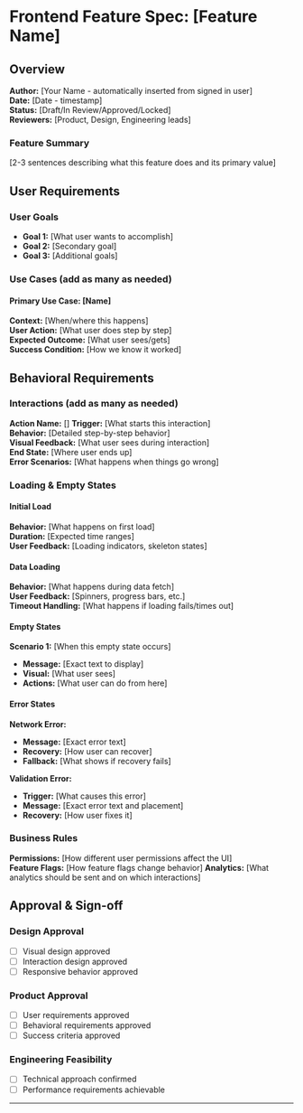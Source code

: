 # Frontend Feature Spec: [Feature Name]

## Overview

**Author:** [Your Name - automatically inserted from signed in user]  
**Date:** [Date - timestamp]  
**Status:** [Draft/In Review/Approved/Locked]  
**Reviewers:** [Product, Design, Engineering leads]

### Feature Summary

[2-3 sentences describing what this feature does and its primary value]

## User Requirements

### User Goals

- **Goal 1:** [What user wants to accomplish]
- **Goal 2:** [Secondary goal]
- **Goal 3:** [Additional goals]

### Use Cases (add as many as needed)

#### Primary Use Case: [Name]

**Context:** [When/where this happens]  
**User Action:** [What user does step by step]  
**Expected Outcome:** [What user sees/gets]  
**Success Condition:** [How we know it worked]

## Behavioral Requirements

### Interactions (add as many as needed)

**Action Name:** []
**Trigger:** [What starts this interaction]  
**Behavior:** [Detailed step-by-step behavior]  
**Visual Feedback:** [What user sees during interaction]  
**End State:** [Where user ends up]  
**Error Scenarios:** [What happens when things go wrong]

### Loading & Empty States

#### Initial Load

**Behavior:** [What happens on first load]  
**Duration:** [Expected time ranges]  
**User Feedback:** [Loading indicators, skeleton states]

#### Data Loading

**Behavior:** [What happens during data fetch]  
**User Feedback:** [Spinners, progress bars, etc.]  
**Timeout Handling:** [What happens if loading fails/times out]

#### Empty States

**Scenario 1:** [When this empty state occurs]

- **Message:** [Exact text to display]
- **Visual:** [What user sees]
- **Actions:** [What user can do from here]

#### Error States

**Network Error:**

- **Message:** [Exact error text]
- **Recovery:** [How user can recover]
- **Fallback:** [What shows if recovery fails]

**Validation Error:**

- **Trigger:** [What causes this error]
- **Message:** [Exact error text and placement]
- **Recovery:** [How user fixes it]

### Business Rules

**Permissions:** [How different user permissions affect the UI]  
**Feature Flags:** [How feature flags change behavior]
**Analytics:** [What analytics should be sent and on which interactions]

## Approval & Sign-off

### Design Approval

- [ ] Visual design approved
- [ ] Interaction design approved
- [ ] Responsive behavior approved

### Product Approval

- [ ] User requirements approved
- [ ] Behavioral requirements approved
- [ ] Success criteria approved

### Engineering Feasibility

- [ ] Technical approach confirmed
- [ ] Performance requirements achievable

---
